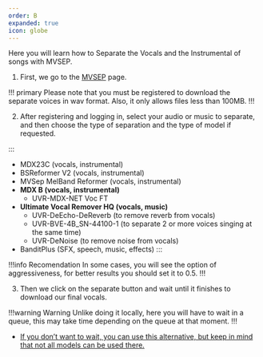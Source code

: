 ```yaml
---
order: B
expanded: true
icon: globe
---
```


Here you will learn how to Separate the Vocals and the Instrumental of songs with MVSEP.

1. First, we go to the [MVSEP](https://mvsep.com/es) page.

!!! primary Please note that you must be registered to download the separate voices in wav format. Also, it only allows files less than 100MB.
!!!

2. After registering and logging in, select your audio or music to separate, and then choose the type of separation and the type of model if requested.

:::
- MDX23C (vocals, instrumental)
- BSReformer V2 (vocals, instrumental)
- MVSep MelBand Reformer (vocals, instrumental)
- **MDX B (vocals, instrumental)** 
  - UVR-MDX-NET Voc FT
- **Ultimate Vocal Remover HQ (vocals, music)**
  - UVR-DeEcho-DeReverb (to remove reverb from vocals)
  - UVR-BVE-4B_SN-44100-1 (to separate 2 or more voices singing at the same time)
  - UVR-DeNoise (to remove noise from vocals)
- BanditPlus (SFX, speech, music, effects)
:::

!!!info Recomendation
In some cases, you will see the option of aggressiveness, for better results you should set it to 0.5.
!!!

3. Then we click on the separate button and wait until it finishes to download our final vocals.

!!!warning Warning
Unlike doing it locally, here you will have to wait in a queue, this may take time depending on the queue at that moment.
!!!

- [If you don’t want to wait, you can use this alternative, but keep in mind that not all models can be used there.](/guides\Audio\Music.md)

